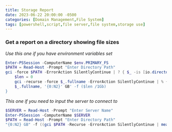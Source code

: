 ```yaml
---
title: Storage Report
date: 2023-06-22 20:00:00 -0500
categories: [Domain Management,File System]
tags: [powershell,script,file server,file system,storage use]
---
```


### Get a report on a directory showing file sizes
*Use this one if you have environment variables set*
```powershell
Enter-PSSession -ComputerName $env.PRIMARY_FS
$PATH = Read-Host -Prompt "Enter Directory Path"
gci -force $PATH -ErrorAction SilentlyContinue | ? { $_ -is [io.directoryinfo] } | % { 
    $len = 0
    gci -recurse -force $_.fullname -ErrorAction SilentlyContinue | % { $len += $_.length }
    $_.fullname, '{0:N2}' GB' -f ($len /1Gb)
}

```
*This one if you need to input the server to connect to*
```powershell
$SERVER = Read-Host -Prompt "Enter Server Name"
Enter-PSSession -ComputerName $SERVER
$PATH = Read-Host -Prompt "Enter Directory Path"
"{0:N2} GB" -f ((gci $PATH -Recurse -ErrorAction SilentlyContinue | measure Length -s).sum /1Gb)

```